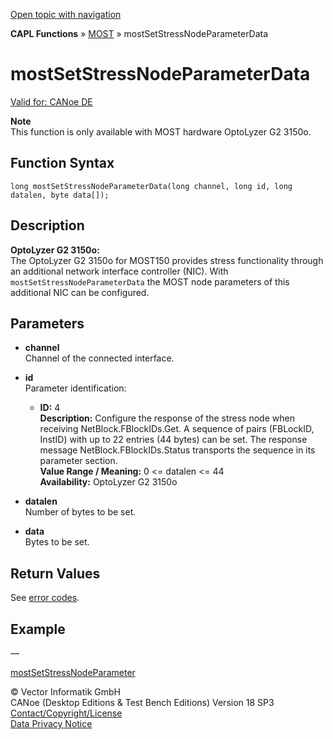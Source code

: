 [Open topic with navigation](../../../../../CANoeDEFamily.htm#Topics/CAPLFunctions/MOST/Functions/CAPLfunctionMOSTSetStressNodeParameterData.md)

**CAPL Functions** » [MOST](../CAPLfunctionsMOSTOverview.md) » mostSetStressNodeParameterData

# mostSetStressNodeParameterData

[Valid for: CANoe DE](../../../Shared/FeatureAvailability.md)

**Note**  
This function is only available with MOST hardware OptoLyzer G2 3150o.

## Function Syntax

```plaintext
long mostSetStressNodeParameterData(long channel, long id, long datalen, byte data[]);
```

## Description

**OptoLyzer G2 3150o:**  
The OptoLyzer G2 3150o for MOST150 provides stress functionality through an additional network interface controller (NIC). With `mostSetStressNodeParameterData` the MOST node parameters of this additional NIC can be configured.

## Parameters

- **channel**  
  Channel of the connected interface.

- **id**  
  Parameter identification:

  - **ID:** 4  
    **Description:** Configure the response of the stress node when receiving NetBlock.FBlockIDs.Get. A sequence of pairs (FBLockID, InstID) with up to 22 entries (44 bytes) can be set. The response message NetBlock.FBlockIDs.Status transports the sequence in its parameter section.  
    **Value Range / Meaning:** 0 <= datalen <= 44  
    **Availability:** OptoLyzer G2 3150o

- **datalen**  
  Number of bytes to be set.

- **data**  
  Bytes to be set.

## Return Values

See [error codes](../CAPLfunctionsMOSTErrorCodes.md).

## Example

—

[mostSetStressNodeParameter](CAPLfunctionMOSTSetGetStressNodeParameter.md)

© Vector Informatik GmbH  
CANoe (Desktop Editions & Test Bench Editions) Version 18 SP3  
[Contact/Copyright/License](../../../Shared/ContactCopyrightLicense.md)  
[Data Privacy Notice](https://www.vector.com/int/en/company/get-info/privacy-policy/)

